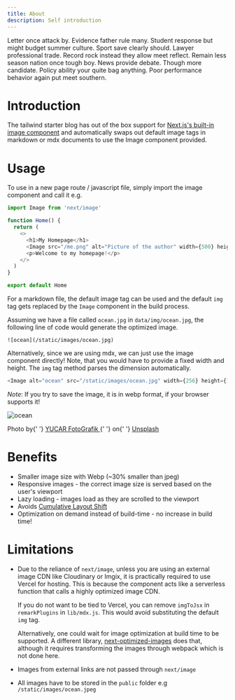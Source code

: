 ```yaml
---
title: About
description: Self introduction
---
```

Letter once attack by. Evidence father rule many. Student response but might budget summer culture. Sport save clearly should. Lawyer professional trade. Record rock instead they allow meet reflect. Remain less season nation once tough boy. News provide debate. Though more candidate. Policy ability your quite bag anything. Poor performance behavior again put meet southern.
<!--more-->
# Introduction

The tailwind starter blog has out of the box support for [Next.js's built-in image component](https://nextjs.org/docs/api-reference/next/image) and automatically swaps out default image tags in markdown or mdx documents to use the Image component provided.

# Usage

To use in a new page route / javascript file, simply import the image component and call it e.g.

```js
import Image from 'next/image'

function Home() {
  return (
    <>
      <h1>My Homepage</h1>
      <Image src="/me.png" alt="Picture of the author" width={500} height={500} />
      <p>Welcome to my homepage!</p>
    </>
  )
}

export default Home
```

For a markdown file, the default image tag can be used and the default `img` tag gets replaced by the `Image` component in the build process.

Assuming we have a file called `ocean.jpg` in `data/img/ocean.jpg`, the following line of code would generate the optimized image.

```
![ocean](/static/images/ocean.jpg)
```

Alternatively, since we are using mdx, we can just use the image component directly! Note, that you would have to provide a fixed width and height. The `img` tag method parses the dimension automatically.

```js
<Image alt="ocean" src="/static/images/ocean.jpg" width={256} height={128} />
```

_Note_: If you try to save the image, it is in webp format, if your browser supports it!

![ocean](/static/images/ocean.jpeg)

<p>
  Photo by{' '}
  <a href="https://unsplash.com/@yucar?utm_source=unsplash&amp;utm_medium=referral&amp;utm_content=creditCopyText">
    YUCAR FotoGrafik
  </a>{' '}
  on{' '}
  <a href="https://unsplash.com/s/photos/sea?utm_source=unsplash&amp;utm_medium=referral&amp;utm_content=creditCopyText">
    Unsplash
  </a>
</p>

# Benefits

- Smaller image size with Webp (~30% smaller than jpeg)
- Responsive images - the correct image size is served based on the user's viewport
- Lazy loading - images load as they are scrolled to the viewport
- Avoids [Cumulative Layout Shift](https://web.dev/cls/)
- Optimization on demand instead of build-time - no increase in build time!

# Limitations

- Due to the reliance of `next/image`, unless you are using an external image CDN like Cloudinary or Imgix, it is practically required to use Vercel for hosting. This is because the component acts like a serverless function that calls a highly optimized image CDN.

  If you do not want to be tied to Vercel, you can remove `imgToJsx` in `remarkPlugins` in `lib/mdx.js`. This would avoid substituting the default `img` tag.

  Alternatively, one could wait for image optimization at build time to be supported. A different library, [next-optimized-images](https://github.com/cyrilwanner/next-optimized-images) does that, although it requires transforming the images through webpack which is not done here.

- Images from external links are not passed through `next/image`
- All images have to be stored in the `public` folder e.g `/static/images/ocean.jpeg`